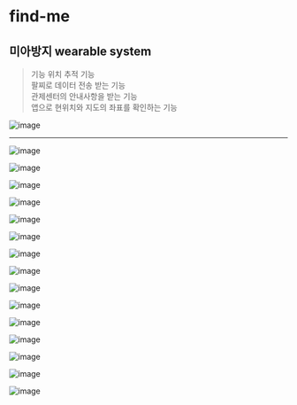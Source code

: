 # find-me
## 미아방지 wearable system

> 기능
> 위치 추적 기능     
> 팔찌로 데이터 전송 받는 기능      
> 관제센터의 안내사항을 받는 기능      
> 앱으로 현위치와 지도의 좌표를 확인하는 기능      

![image](https://github.com/tina908/find-me/assets/68736697/d63be78d-adaf-40bf-9d34-b7b00b525fd7)



***

![image](https://github.com/tina908/find-me/assets/68736697/967cb6ca-b0ab-41c8-9953-d6bf508af6a5)

![image](https://github.com/tina908/find-me/assets/68736697/d1393106-8341-44c2-b7a7-4de512f73bbe)

![image](https://github.com/tina908/find-me/assets/68736697/a33cc84b-c522-4eb9-9488-4dd0016f05f0)

![image](https://github.com/tina908/find-me/assets/68736697/37c824f4-cb39-45be-b771-8117044da072)

![image](https://github.com/tina908/find-me/assets/68736697/ec3a9646-9f68-498e-a66c-07a6d908d618)

![image](https://github.com/tina908/find-me/assets/68736697/871c9ea4-07c1-45fb-9ca0-34e4899e99ff)

![image](https://github.com/tina908/find-me/assets/68736697/44876bef-1c33-4733-b073-4ef08ebbd923)

![image](https://github.com/tina908/find-me/assets/68736697/967554d8-2125-4b70-9c63-22bc1c9fd18b)

![image](https://github.com/tina908/find-me/assets/68736697/b0676d9f-3d47-4d35-b989-e3a32f093856)

![image](https://github.com/tina908/find-me/assets/68736697/b9674d33-3ad2-4f4b-a723-25e77d1d6c38)

![image](https://github.com/tina908/find-me/assets/68736697/8b46b18c-cd81-44e3-8046-5deeda16ae4c)

![image](https://github.com/tina908/find-me/assets/68736697/15ad8f65-2e36-4497-940d-37d30c83318b)

![image](https://github.com/tina908/find-me/assets/68736697/fe3cfe68-9293-49a4-9b78-030789c3845e)

![image](https://github.com/tina908/find-me/assets/68736697/92a5d911-2983-4581-a554-26e4887ae97e)

![image](https://github.com/tina908/find-me/assets/68736697/aafbb5b6-8b09-41bb-a4f5-c6fc795bbdbb)





